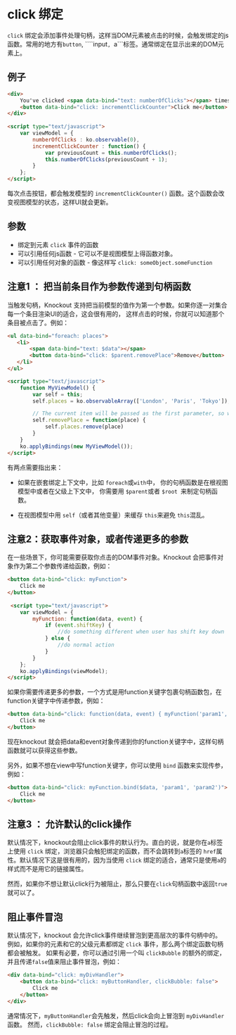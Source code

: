 # click 绑定

```click``` 绑定会添加事件处理句柄，这样当DOM元素被点击的时候，会触发绑定的js函数。常用的地方有```button```, ````input```, ```a```标签。通常绑定在显示出来的DOM元素上。

## 例子

```html
<div>
    You've clicked <span data-bind="text: numberOfClicks"></span> times
    <button data-bind="click: incrementClickCounter">Click me</button>
</div>
 
<script type="text/javascript">
    var viewModel = {
        numberOfClicks : ko.observable(0),
        incrementClickCounter : function() {
            var previousCount = this.numberOfClicks();
            this.numberOfClicks(previousCount + 1);
        }
    };
</script>
```
每次点击按钮，都会触发模型的 ```incrementClickCounter()```  函数。这个函数会改变视图模型的状态，这样UI就会更新。

## 参数

 + 绑定到元素 ```click``` 事件的函数
 + 可以引用任何js函数 - 它可以不是视图模型上得函数对象。
 + 可以引用任何对象的函数 - 像这样写 ```click: someObject.someFunction```

 ## 注意1 ： 把当前条目作为参数传递到句柄函数

 当触发句柄，Knockout 支持把当前模型的值作为第一个参数。如果你逐一对集合每一个条目渲染UI的适合，这会很有用的， 这样点击的时候，你就可以知道那个条目被点击了。例如：

 ```html
 <ul data-bind="foreach: places">
    <li>
        <span data-bind="text: $data"></span>
        <button data-bind="click: $parent.removePlace">Remove</button>
    </li>
</ul>
 
 <script type="text/javascript">
     function MyViewModel() {
         var self = this;
         self.places = ko.observableArray(['London', 'Paris', 'Tokyo']);
 
         // The current item will be passed as the first parameter, so we know which place to remove
         self.removePlace = function(place) {
             self.places.remove(place)
         }
     }
     ko.applyBindings(new MyViewModel());
</script>
```

有两点需要指出来：

 + 如果在嵌套绑定上下文中，比如 ```foreach```或```with```中， 你的句柄函数是在根视图模型中或者在父级上下文中， 你需要用 ``` $parent ```或者 ```$root ```来制定句柄函数。

 + 在视图模型中用 ```self```（或者其他变量）来缓存 ```this```来避免 ```this```混乱。


## 注意2：获取事件对象，或者传递更多的参数

在一些场景下，你可能需要获取你点击的DOM事件对象。Knockout 会把事件对象作为第二个参数传递给函数，例如：

```html
<button data-bind="click: myFunction">
    Click me
</button>
 
 <script type="text/javascript">
    var viewModel = {
        myFunction: function(data, event) {
            if (event.shiftKey) {
                //do something different when user has shift key down
            } else {
                //do normal action
            }
        }
    };
    ko.applyBindings(viewModel);
</script>
```

如果你需要传递更多的参数，一个方式是用function关键字包裹句柄函数包，在function关键字中传递参数，例如：

```html
<button data-bind="click: function(data, event) { myFunction('param1', 'param2', data, event) }">
    Click me
</button>
```

现在knockout 就会把data和event对象传递到你的function关键字中，这样句柄函数就可以获得这些参数。

另外，如果不想在view中写function关键字，你可以使用 ```bind``` 函数来实现传参，例如：

```html
<button data-bind="click: myFunction.bind($data, 'param1', 'param2')">
    Click me
</button>
```

## 注意3 ： 允许默认的click操作

默认情况下，knockout会阻止click事件的默认行为。直白的说，就是你在```a```标签上使用 ```click``` 绑定，浏览器只会触犯绑定的函数，而不会跳转到```a```标签的 ```href```属性。默认情况下这是很有用的，因为当使用 ```click``` 绑定的适合，通常只是使用```a```的样式而不是用它的链接属性。

然而，如果你不想让默认click行为被阻止，那么只要在```click```句柄函数中返回```true```就可以了。

## 阻止事件冒泡

默认情况下，knockout 会允许click事件继续冒泡到更高层次的事件句柄中的。 例如，如果你的元素和它的父级元素都绑定 ```click``` 事件，那么两个绑定函数句柄都会被触发。 如果有必要，你可以通过引用一个叫 ```clickBubble``` 的额外的绑定，并且传递```false```值来阻止事件冒泡，例如：

```html
<div data-bind="click: myDivHandler">
    <button data-bind="click: myButtonHandler, clickBubble: false">
        Click me
    </button>
</div>
```

通常情况下，```myButtonHandler```会先触发，然后click会向上冒泡到 ```myDivHandler``` 函数。 然而，```clickBubble: false``` 绑定会阻止冒泡的过程。

























